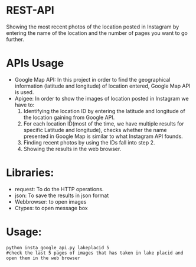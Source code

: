 # REST-API
Showing the most recent photos of the location posted in Instagram by entering the name of the location and the number of pages you want to go further.

# APIs Usage
- Google Map API: In this project in order to find the geographical information (latitude and longitude) of location entered, Google Map API is used.
- Apigee: In order to show the images of location posted in Instagram we have to:
    1. Identifying the location ID by entering the latitude and longitude of the location gaining from Google API.
    2. For each location ID(most of the time, we have multiple results for specific Latitude and longitude), checks whether the name presented in Google Map is similar to what Instagram API founds.
    3. Finding recent photos by using the IDs fall into step 2.
    4. Showing the results in the web browser.


# Libraries:
- request: To do the HTTP operations.
- json: To save the results in json format
- Webbrowser: to open images
- Ctypes: to open message box

# Usage:
    python insta_google_api.py lakeplacid 5
    #check the last 5 pages of images that has taken in lake placid and open them in the web browser
